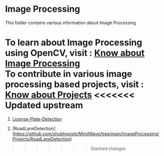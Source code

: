 # Image Processing

This folder contains various information about Image Processing 

To learn about Image Processing using OpenCV, visit : [Know about Image Processing](https://github.com/dishamodi0910/MindWave/tree/ImageProcessing/ImageProcessing/Concepts_Code) <br>
To contribute in various image processing based projects, visit : [Know about Projects](https://github.com/dishamodi0910/MindWave/tree/ImageProcessing/ImageProcessing/Projects)
<<<<<<< Updated upstream
=======


1. [License-Plate-Detection](https://github.com/shubhexists/MindWave/tree/main/OpenCV%20Projects/LicensePlateDetection)

2. [RoadLaneDetection] (https://github.com/shubhexists/MindWave/tree/main/ImageProcessing/Projects/RoadLaneDetection)
>>>>>>> Stashed changes

